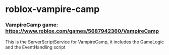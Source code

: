 # roblox-vampire-camp

### VampireCamp game: https://www.roblox.com/games/5687942360/VampireCamp

This is the ServerScriptService for VampireCamp, it includes the GameLogic and the EventHandling script

